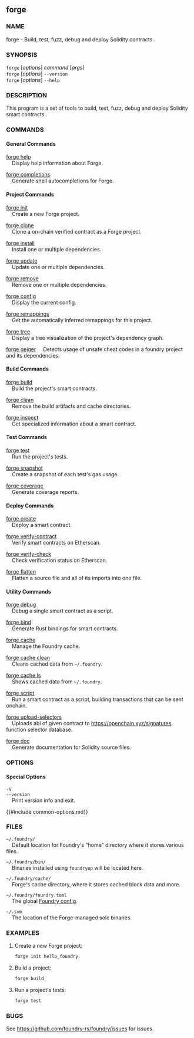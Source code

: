 ## forge

### NAME

forge - Build, test, fuzz, debug and deploy Solidity contracts.

### SYNOPSIS

`forge` [*options*] _command_ [*args*]  
`forge` [*options*] `--version`  
`forge` [*options*] `--help`

### DESCRIPTION

This program is a set of tools to build, test, fuzz, debug and deploy Solidity smart contracts.

### COMMANDS

#### General Commands

[forge help](./forge-help.md)  
&nbsp;&nbsp;&nbsp;&nbsp;Display help information about Forge.

[forge completions](./forge-completions.md)  
&nbsp;&nbsp;&nbsp;&nbsp;Generate shell autocompletions for Forge.

#### Project Commands

[forge init](./forge-init.md)  
&nbsp;&nbsp;&nbsp;&nbsp;Create a new Forge project.

[forge clone](./forge-clone.md)  
&nbsp;&nbsp;&nbsp;&nbsp;Clone a on-chain verified contract as a Forge project.

[forge install](./forge-install.md)  
&nbsp;&nbsp;&nbsp;&nbsp;Install one or multiple dependencies.

[forge update](./forge-update.md)  
&nbsp;&nbsp;&nbsp;&nbsp;Update one or multiple dependencies.

[forge remove](./forge-remove.md)  
&nbsp;&nbsp;&nbsp;&nbsp;Remove one or multiple dependencies.

[forge config](./forge-config.md)  
&nbsp;&nbsp;&nbsp;&nbsp;Display the current config.

[forge remappings](./forge-remappings.md)  
&nbsp;&nbsp;&nbsp;&nbsp;Get the automatically inferred remappings for this project.

[forge tree](./forge-tree.md)  
&nbsp;&nbsp;&nbsp;&nbsp;Display a tree visualization of the project's dependency graph.

[forge geiger](./forge-geiger.md)
&nbsp;&nbsp;&nbsp;&nbsp;Detects usage of unsafe cheat codes in a foundry project and its dependencies.

#### Build Commands

[forge build](./forge-build.md)  
&nbsp;&nbsp;&nbsp;&nbsp;Build the project's smart contracts.

[forge clean](./forge-clean.md)  
&nbsp;&nbsp;&nbsp;&nbsp;Remove the build artifacts and cache directories.

[forge inspect](./forge-inspect.md)  
&nbsp;&nbsp;&nbsp;&nbsp;Get specialized information about a smart contract.

#### Test Commands

[forge test](./forge-test.md)  
&nbsp;&nbsp;&nbsp;&nbsp;Run the project's tests.

[forge snapshot](./forge-snapshot.md)  
&nbsp;&nbsp;&nbsp;&nbsp;Create a snapshot of each test's gas usage.

[forge coverage](./forge-coverage.md)  
&nbsp;&nbsp;&nbsp;&nbsp;Generate coverage reports.

#### Deploy Commands

[forge create](./forge-create.md)  
&nbsp;&nbsp;&nbsp;&nbsp;Deploy a smart contract.

[forge verify-contract](./forge-verify-contract.md)  
&nbsp;&nbsp;&nbsp;&nbsp;Verify smart contracts on Etherscan.

[forge verify-check](./forge-verify-check.md)  
&nbsp;&nbsp;&nbsp;&nbsp;Check verification status on Etherscan.

[forge flatten](./forge-flatten.md)  
&nbsp;&nbsp;&nbsp;&nbsp;Flatten a source file and all of its imports into one file.

#### Utility Commands

[forge debug](./forge-debug.md)  
&nbsp;&nbsp;&nbsp;&nbsp;Debug a single smart contract as a script.

[forge bind](./forge-bind.md)  
&nbsp;&nbsp;&nbsp;&nbsp;Generate Rust bindings for smart contracts.

[forge cache](./forge-cache.md)  
&nbsp;&nbsp;&nbsp;&nbsp;Manage the Foundry cache.

[forge cache clean](./forge-cache-clean.md)  
&nbsp;&nbsp;&nbsp;&nbsp;Cleans cached data from `~/.foundry`.

[forge cache ls](./forge-cache-ls.md)  
&nbsp;&nbsp;&nbsp;&nbsp;Shows cached data from `~/.foundry`.

[forge script](./forge-script.md)  
&nbsp;&nbsp;&nbsp;&nbsp;Run a smart contract as a script, building transactions that can be sent onchain.

[forge upload-selectors](./forge-upload-selectors.md)  
&nbsp;&nbsp;&nbsp;&nbsp;Uploads abi of given contract to https://openchain.xyz/signatures function selector database.

[forge doc](./forge-doc.md)  
&nbsp;&nbsp;&nbsp;&nbsp;Generate documentation for Solidity source files.

### OPTIONS

#### Special Options

`-V`  
`--version`  
&nbsp;&nbsp;&nbsp;&nbsp;Print version info and exit.

{{#include common-options.md}}

### FILES

`~/.foundry/`  
&nbsp;&nbsp;&nbsp;&nbsp;Default location for Foundry's "home" directory where it stores various files.

`~/.foundry/bin/`  
&nbsp;&nbsp;&nbsp;&nbsp;Binaries installed using `foundryup` will be located here.

`~/.foundry/cache/`  
&nbsp;&nbsp;&nbsp;&nbsp;Forge's cache directory, where it stores cached block data and more.

`~/.foundry/foundry.toml`  
&nbsp;&nbsp;&nbsp;&nbsp;The global [Foundry config](../config/overview.md).

`~/.svm`  
&nbsp;&nbsp;&nbsp;&nbsp;The location of the Forge-managed solc binaries.

### EXAMPLES

1. Create a new Forge project:

   ```sh
   forge init hello_foundry
   ```

2. Build a project:

   ```sh
   forge build
   ```

3. Run a project's tests:
   ```sh
   forge test
   ```

### BUGS

See <https://github.com/foundry-rs/foundry/issues> for issues.
